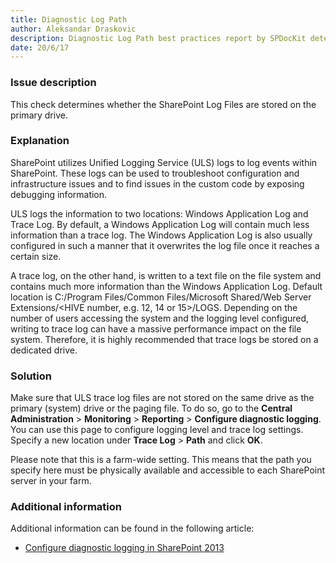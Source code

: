 ```yaml
---
title: Diagnostic Log Path
author: Aleksandar Draskovic
description: Diagnostic Log Path best practices report by SPDocKit determines whether the SharePoint Log Files are stored on the primary drive.
date: 20/6/17
---
```

### Issue description

This check determines whether the SharePoint Log Files are stored on the primary drive.

### Explanation

SharePoint utilizes Unified Logging Service (ULS) logs to log events within SharePoint. These logs can be used to troubleshoot configuration and infrastructure issues and to find issues in the custom code by exposing debugging information.

ULS logs the information to two locations: Windows Application Log and Trace Log. By default, a Windows Application Log will contain much less information than a trace log. The Windows Application Log is also usually configured in such a manner that it overwrites the log file once it reaches a certain size.

A trace log, on the other hand, is written to a text file on the file system and contains much more information than the Windows Application Log. Default location is C:/Program Files/Common Files/Microsoft Shared/Web Server Extensions/<HIVE number, e.g. 12, 14 or 15>/LOGS. Depending on the number of users accessing the system and the logging level configured, writing to trace log can have a massive performance impact on the file system. Therefore, it is highly recommended that trace logs be stored on a dedicated drive.

### Solution

Make sure that ULS trace log files are not stored on the same drive as the primary (system) drive or the paging file. To do so, go to the __Central Administration__ > __Monitoring__ > __Reporting__ > __Configure diagnostic logging__. You can use this page to configure logging level and trace log settings. Specify a new location under __Trace Log__ > __Path__ and click __OK__.

Please note that this is a farm-wide setting. This means that the path you specify here must be physically available and accessible to each SharePoint server in your farm.

### Additional information

Additional information can be found in the following article:

* [Configure diagnostic logging in SharePoint 2013](https://technet.microsoft.com/en-us/library/ee748656.aspx)
